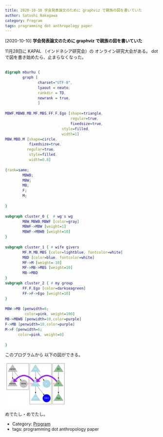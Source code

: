 ```yaml
---
title: 2020-10-10 学会発表論文のために graphviz で親族の図を書いていた
author: Satoshi Nakagawa
category: Program
tags: programming dot anthropology paper 
---
```


[2020-10-10] **学会発表論文のために graphviz で親族の図を書いていた** 

 11月28日に KAPAL （インドネシア研究会）の
オンライン研究大会がある。
dot で図を書き始めたら、止まらなくなった。

```dot

digraph mburhu {
        graph [
               charset="UTF-8",
               lyaout = neato,
               rankdir = TD,
               newrank = true,
               ]

MBWF,MBWB,MB,MF,MBS,FF,F,Ego [shape=triangle,
                              regular=true,
                              fixedsize=true,
                          style=filled,
                          width=1]
MBW,MBD,M [shape=circle,
           fixedsize=true,
          regular=true,
           style=filled,
           width=0.8]

{rank=same;
        MBWB;
        MBW;
        MB;
        F;
        M;

}

subgraph cluster_0 {  # wg's wg
        MBW,MBWB,MBWF [color=gray]
        MBWF->MBW [weight=1]
        MBWF->MBWB [weight=10]
}        

subgraph cluster_1 { # wife givers
        MF,M,MB,MBS [color=lightblue, fontcolor=white]
        MBD [color=blue, fontcolor=white]
        MF->M [weight=-10]
        MF->MB->MBS [weight=10]
        MB->MBD
}
subgraph cluster_2 { # my group
        FF,F,Ego [color=darkseagreen]
        FF->F->Ego [weight=10]
}

MBW->MB [penwidth=6;
         color=pink, weight=100]
MB->MBWB [penwidth=10,color=purple]
F->MB [penwidth=10,color=purple]
M->F [penwidth=6;
      color=pink, weight=0]

}

```

 このプログラムから
以下の図ができる。

<a href="/pict/2020-10-10-mburhu5.jpg">
<img src="/pict/2020-10-10-mburhu5.jpg" alt="母方交差イトコ婚" width="200"/></a>

 めでたし・めでたし。

- Category: [Program](https://merapano.github.io/categories.html#Program)
- tags: programming dot anthropology paper 
